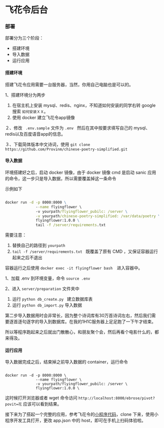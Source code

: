 飞花令后台
=========


### 部署

部署分为三个阶段：

- 搭建环境
- 导入数据
- 运行应用

#### 搭建环境

搭建飞花令应用需要一台服务器，当然，你用自己电脑也是可以的。

1、搭建环境分为两步

1. 在宿主机上安装 mysql、redis、nginx，不知道如何安装的同学右转 google 搜索 `如何安装ＸＸ`。
2. 使用 docker 建立飞花令app镜像 

２、修改 ` .env.sample` 文件为 `.env ` 然后在其中按要求填写自己的 mysql、redis以及百度语音app的信息。

３、下载简体版本中文诗词，使用 `git clone https://github.com/Provinm/chinese-poetry-simplified.git`

#### 导入数据

环境搭建好之后，启动 docker 镜像，由于 docker 镜像 cmd 是启动 sanic 应用的命令，这一步只是导入数据，所以需要覆盖掉这一条命令

示例如下

```cmd

docker run -d -p 8000:8000 \
			  --name flyingflower \ 
			  -v yourpath/flyingflower_pubilc: /server \
			  -v yourpath/chinese-poetry-simplified: /var/data/poetry \
			  flyingflower:1.0.0 \
			  tail -f /server/requirements.txt 	  
```

需要注意：

1. 替换自己的路径到 `yourpath`
2. `tail -f /server/requirements.txt ` 既覆盖了原有 CMD ，又保证容器运行起来之后不退出

容器运行之后使用 `docker exec -it flyingflower bash`　进入容器中。


1、加载 .env 到环境变量，命令 `source .env`

2、进入 `server/preparation` 文件夹中


1. 运行 `python db_create.py ` 建立数据库表
2. 运行  `python db_import.py` 导入数据

第二步导入数据用时会非常长，因为整个诗词库有30万首诗词左右，然后我们需要逐首逐句逐字的导入到数据库。在我的1H1C服务器上足足跑了一下午才结束。

所以等程序跑起来之后就出门散散心，和朋友聚个会，然后再看个电影什么的，都来得及。

#### 运行应用

导入数据完成之后，结束掉之前导入数据的 container，运行命令

```

docker run -d -p 8000:8000 \
			  --name flyingflower \ 
			  -v yourpath/flyingflower_pubilc: /server \
			  flyingflower:1.0.0 \
```

这时候打开浏览器或者 wget 命令访问 `http://localhost:8000/ebrose/pivot?povit=花` 应该可以看到结果。

接下来为了搭起一个完整的应用，参考飞花令的[小程序代码](https://github.com/Provinm/flyingflower_public_frontend)，clone 下来，使用小程序开发工具打开，更改 app.json 中的 host，即可在手机上扫码体验啦。

